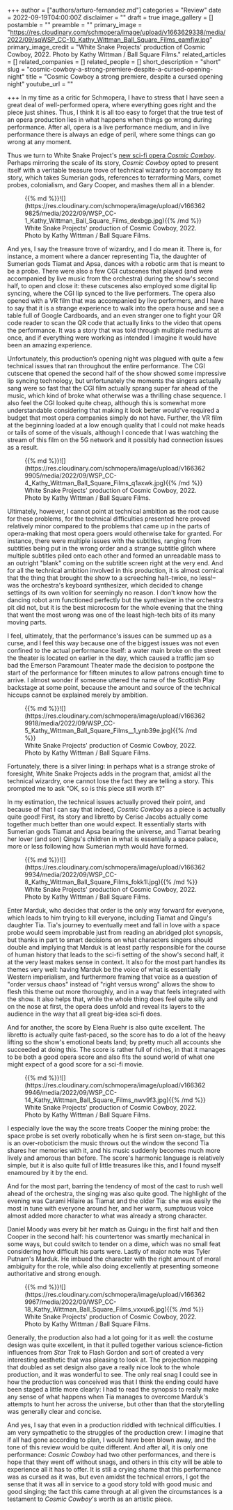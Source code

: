 +++
author = ["authors/arturo-fernandez.md"]
categories = "Review"
date = 2022-09-19T04:00:00Z
disclaimer = ""
draft = true
image_gallery = []
postamble = ""
preamble = ""
primary_image = "https://res.cloudinary.com/schmopera/image/upload/v1663629338/media/2022/09/sqWSP_CC-10_Kathy_Wittman_Ball_Square_Films_eamfjw.jpg"
primary_image_credit = "White Snake Projects' production of Cosmic Cowboy, 2022. Photo by Kathy Wittman / Ball Square Films."
related_articles = []
related_companies = []
related_people = []
short_description = "short"
slug = "cosmic-cowboy-a-strong-premiere-despite-a-cursed-opening-night"
title = "Cosmic Cowboy a strong premiere, despite a cursed opening night"
youtube_url = ""

+++
In my time as a critic for Schmopera, I have to stress that I have seen a great deal of well-performed opera, where everything goes right and the piece just shines. Thus, I think it is all too easy to forget that the true test of an opera production lies in what happens when things go wrong during performance. After all, opera is a live performance medium, and in live performance there is always an edge of peril, where some things can go wrong at any moment.

Thus we turn to White Snake Project's [new sci-fi opera _Cosmic Cowboy_](https://www.whitesnakeprojects.org/projects/cosmic-cowboy/). Perhaps mirroring the scale of its story, _Cosmic Cowboy_ opted to present itself with a veritable treasure trove of technical wizardry to accompany its story, which takes Sumerian gods, references to terraforming Mars, comet probes, colonialism, and Gary Cooper, and mashes them all in a blender.

<figure data-type="image">{{% md %}}![](https://res.cloudinary.com/schmopera/image/upload/v1663629825/media/2022/09/WSP_CC-1_Kathy_Wittman_Ball_Square_Films_dexbgp.jpg){{% /md %}}

<figcaption>White Snake Projects' production of Cosmic Cowboy, 2022. Photo by Kathy Wittman / Ball Square Films.</figcaption>  
</figure>

And yes, I say the treasure trove of wizardry, and I do mean it. There is, for instance, a moment where a dancer representing Tia, the daughter of Sumerian gods Tiamat and Apsa, dances with a robotic arm that is meant to be a probe. There were also a few CGI cutscenes that played (and were accompanied by live music from the orchestra) during the show's second half, to open and close it: these cutscenes also employed some digital lip syncing, where the CGI lip synced to the live performers. The opera also opened with a VR film that was accompanied by live performers, and I have to say that it is a strange experience to walk into the opera house and see a table full of Google Cardboards, and an even stranger one to fight your QR code reader to scan the QR code that actually links to the video that opens the performance. It was a story that was told through multiple mediums at once, and if everything were working as intended I imagine it would have been an amazing experience.

Unfortunately, this production’s opening night was plagued with quite a few technical issues that ran throughout the entire performance. The CGI cutscene that opened the second half of the show showed some impressive lip syncing technology, but unfortunately the moments the singers actually sang were so fast that the CGI film actually sprang super far ahead of the music, which kind of broke what otherwise was a thrilling chase sequence. I also feel the CGI looked quite cheap, although this is somewhat more understandable considering that making it look better would've required a budget that most opera companies simply do not have. Further, the VR film at the beginning loaded at a low enough quality that I could not make heads or tails of some of the visuals, although I concede that I was watching the stream of this film on the 5G network and it possibly had connection issues as a result.

<figure data-type="image">{{% md %}}![](https://res.cloudinary.com/schmopera/image/upload/v1663629905/media/2022/09/WSP_CC-4_Kathy_Wittman_Ball_Square_Films_q1axwk.jpg){{% /md %}}

<figcaption>White Snake Projects' production of Cosmic Cowboy, 2022. Photo by Kathy Wittman / Ball Square Films.</figcaption>  
</figure>

Ultimately, however, I cannot point at technical ambition as the root cause for these problems, for the technical difficulties presented here proved relatively minor compared to the problems that came up in the parts of opera-making that most opera goers would otherwise take for granted. For instance, there were multiple issues with the subtitles, ranging from subtitles being put in the wrong order and a strange subtitle glitch where multiple subtitles piled onto each other and formed an unreadable mass to an outright "blank" coming on the subtitle screen right at the very end. And for all the technical ambition involved in this production, it is almost comical that the thing that brought the show to a screeching halt–twice, no less!–was the orchestra's keyboard synthesizer, which decided to change settings of its own volition for seemingly no reason. I don't know how the dancing robot arm functioned perfectly but the synthesizer in the orchestra pit did not, but it is the best microcosm for the whole evening that the thing that went the most wrong was one of the least high-tech bits of its many moving parts.

I feel, ultimately, that the performance's issues can be summed up as a curse, and I feel this way because one of the biggest issues was not even confined to the actual performance itself: a water main broke on the street the theater is located on earlier in the day, which caused a traffic jam so bad the Emerson Paramount Theater made the decision to postpone the start of the performance for fifteen minutes to allow patrons enough time to arrive. I almost wonder if someone uttered the name of the Scottish Play backstage at some point, because the amount and source of the technical hiccups cannot be explained merely by ambition.

<figure data-type="image">{{% md %}}![](https://res.cloudinary.com/schmopera/image/upload/v1663629918/media/2022/09/WSP_CC-5_Kathy_Wittman_Ball_Square_Films__1_ynb39e.jpg){{% /md %}}

<figcaption>White Snake Projects' production of Cosmic Cowboy, 2022. Photo by Kathy Wittman / Ball Square Films.</figcaption>  
</figure>

Fortunately, there is a silver lining: in perhaps what is a strange stroke of foresight, White Snake Projects adds in the program that, amidst all the technical wizardry, one cannot lose the fact they are telling a story. This prompted me to ask "OK, so is this piece still worth it?"

In my estimation, the technical issues actually proved their point, and because of that I can say that indeed, _Cosmic Cowboy_ as a piece is actually quite good! First, its story and libretto by Cerise Jacobs actually come together much better than one would expect. It essentially starts with Sumerian gods Tiamat and Apsa bearing the universe, and Tiamat bearing her lover (and son) Qingu's children in what is essentially a space palace, more or less following how Sumerian myth would have formed.

<figure data-type="image">{{% md %}}![](https://res.cloudinary.com/schmopera/image/upload/v1663629934/media/2022/09/WSP_CC-8_Kathy_Wittman_Ball_Square_Films_fokk1l.jpg){{% /md %}}

<figcaption>White Snake Projects' production of Cosmic Cowboy, 2022. Photo by Kathy Wittman / Ball Square Films.</figcaption>  
</figure>

Enter Marduk, who decides that order is the only way forward for everyone, which leads to him trying to kill everyone, including Tiamat and Qingu's daughter Tia. Tia's journey to eventually meet and fall in love with a space probe would seem improbable just from reading an abridged plot synopsis, but thanks in part to smart decisions on what characters singers should double and implying that Marduk is at least partly responsible for the course of human history that leads to the sci-fi setting of the show's second half, it at the very least makes sense in context. It also for the most part handles its themes very well: having Marduk be the voice of what is essentially Western imperialism, and furthermore framing that voice as a question of "order versus chaos" instead of "right versus wrong" allows the show to flesh this theme out more thoroughly, and in a way that feels integrated with the show. It also helps that, while the whole thing does feel quite silly and on the nose at first, the opera does unfold and reveal its layers to the audience in the way that all great big-idea sci-fi does.

And for another, the score by Elena Ruehr is also quite excellent. The libretto is actually quite fast-paced, so the score has to do a lot of the heavy lifting so the show's emotional beats land; by pretty much all accounts she succeeded at doing this. The score is rather full of riches, in that it manages to be both a good opera score and also fits the sound world of what one might expect of a good score for a sci-fi movie.

<figure data-type="image">{{% md %}}![](https://res.cloudinary.com/schmopera/image/upload/v1663629946/media/2022/09/WSP_CC-14_Kathy_Wittman_Ball_Square_Films_nwv9f3.jpg){{% /md %}}

<figcaption>White Snake Projects' production of Cosmic Cowboy, 2022. Photo by Kathy Wittman / Ball Square Films.</figcaption>  
</figure>

I especially love the way the score treats Cooper the mining probe: the space probe is set overly robotically when he is first seen on-stage, but this is an over-roboticism the music throws out the window the second Tia shares her memories with it, and his music suddenly becomes much more lively and amorous than before. The score's harmonic language is relatively simple, but it is also quite full of little treasures like this, and I found myself enamoured by it by the end.

And for the most part, barring the tendency of most of the cast to rush well ahead of the orchestra, the singing was also quite good. The highlight of the evening was Carami Hilaire as Tiamat and the older Tia: she was easily the most in tune with everyone around her, and her warm, sumptuous voice almost added more character to what was already a strong character.

Daniel Moody was every bit her match as Quingu in the first half and then Cooper in the second half: his countertenor was smartly mechanical in some ways, but could switch to tender on a dime, which was no small feat considering how difficult his parts were. Lastly of major note was Tyler Putnam's Marduk. He imbued the character with the right amount of moral ambiguity for the role, while also doing excellently at presenting someone authoritative and strong enough.

<figure data-type="image">{{% md %}}![](https://res.cloudinary.com/schmopera/image/upload/v1663629967/media/2022/09/WSP_CC-18_Kathy_Wittman_Ball_Square_Films_vxxux6.jpg){{% /md %}}

<figcaption>White Snake Projects' production of Cosmic Cowboy, 2022. Photo by Kathy Wittman / Ball Square Films.</figcaption>  
</figure>

Generally, the production also had a lot going for it as well: the costume design was quite excellent, in that it pulled together various science-fiction influences from _Star Trek_ to Flash Gordon and sort of created a very interesting aesthetic that was pleasing to look at. The projection mapping that doubled as set design also gave a really nice look to the whole production, and it was wonderful to see. The only real snag I could see in how the production was conceived was that I think the ending could have been staged a little more clearly: I had to read the synopsis to really make any sense of what happens when Tia manages to overcome Marduk's attempts to hunt her across the universe, but other than that the storytelling was generally clear and concise.

And yes, I say that even in a production riddled with technical difficulties. I am very sympathetic to the struggles of the production crew: I imagine that if all had gone according to plan, I would have been blown away, and the tone of this review would be quite different. And after all, it is only one performance: _Cosmic Cowboy_ had two other performances, and there is hope that they went off without snags, and others in this city will be able to experience all it has to offer. It is still a crying shame that this performance was as cursed as it was, but even amidst the technical errors, I got the sense that it was all in service to a good story told with good music and good singing; the fact this came through at all given the circumstances is a testament to _Cosmic Cowboy_'s worth as an artistic piece.